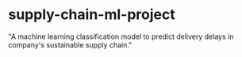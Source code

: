 # supply-chain-ml-project
"A machine learning classification model to predict delivery delays in company's sustainable supply chain."
